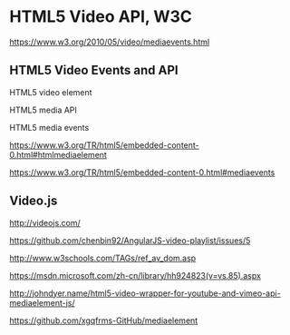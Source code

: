 # HTML5 Video API, W3C  


https://www.w3.org/2010/05/video/mediaevents.html  



## HTML5 Video Events and API  

HTML5 video element  

HTML5 media API  

HTML5 media events  


https://www.w3.org/TR/html5/embedded-content-0.html#htmlmediaelement

https://www.w3.org/TR/html5/embedded-content-0.html#mediaevents  



## Video.js  

http://videojs.com/  



https://github.com/chenbin92/AngularJS-video-playlist/issues/5  

http://www.w3schools.com/TAGs/ref_av_dom.asp  

https://msdn.microsoft.com/zh-cn/library/hh924823(v=vs.85).aspx  


http://johndyer.name/html5-video-wrapper-for-youtube-and-vimeo-api-mediaelement-js/  


https://github.com/xgqfrms-GitHub/mediaelement  











